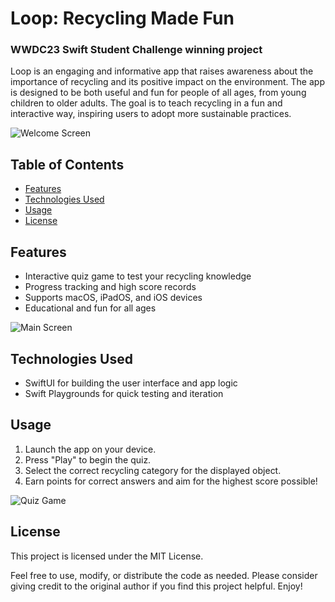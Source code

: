 # Loop: Recycling Made Fun

### WWDC23 Swift Student Challenge winning project

Loop is an engaging and informative app that raises awareness about the importance of recycling and its positive impact on the environment. The app is designed to be both useful and fun for people of all ages, from young children to older adults. The goal is to teach recycling in a fun and interactive way, inspiring users to adopt more sustainable practices.

![Welcome Screen](https://github.com/BortoAle/Loop/assets/64900362/439826a4-295c-476f-8f30-19226632aa0d)

## Table of Contents

- [Features](#features)
- [Technologies Used](#technologies-used)
- [Usage](#usage)
- [License](#license)

## Features

- Interactive quiz game to test your recycling knowledge
- Progress tracking and high score records
- Supports macOS, iPadOS, and iOS devices
- Educational and fun for all ages

![Main Screen](https://github.com/BortoAle/Loop/assets/64900362/806d876a-4893-4d68-b95f-9dc057efcb4b)

## Technologies Used

- SwiftUI for building the user interface and app logic
- Swift Playgrounds for quick testing and iteration

## Usage

1. Launch the app on your device.
2. Press "Play" to begin the quiz.
3. Select the correct recycling category for the displayed object.
4. Earn points for correct answers and aim for the highest score possible!

![Quiz Game](https://github.com/BortoAle/Loop/assets/64900362/33dd806b-7bb5-4a20-b0f4-abe900b60750)

## License

This project is licensed under the MIT License.

Feel free to use, modify, or distribute the code as needed. Please consider giving credit to the original author if you find this project helpful. Enjoy!
